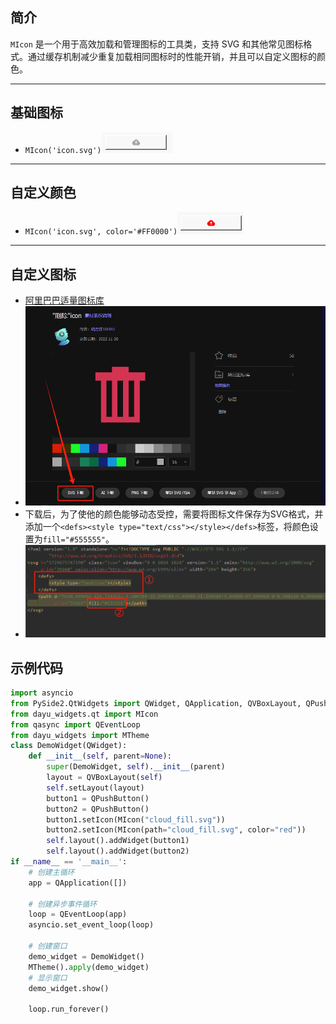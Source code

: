 ## 简介
`MIcon` 是一个用于高效加载和管理图标的工具类，支持 SVG 和其他常见图标格式。通过缓存机制减少重复加载相同图标时的性能开销，并且可以自定义图标的颜色。
******
## 基础图标
  - `MIcon('icon.svg')`![img_12.png](img_12.png)
********
## 自定义颜色
  - `MIcon('icon.svg', color='#FF0000')`![img_13.png](img_13.png)
******
## 自定义图标
  - [阿里巴巴适量图标库](https://www.iconfont.cn/)
  - ![img_134.png](img_134.png)
  - 下载后，为了使他的颜色能够动态受控，需要将图标文件保存为SVG格式，并添加一个`<defs><style type="text/css"></style></defs>`标签，将颜色设置为`fill="#555555"`。
  - ![img_135.png](img_135.png)
## 示例代码

```python
import asyncio
from PySide2.QtWidgets import QWidget, QApplication, QVBoxLayout, QPushButton
from dayu_widgets.qt import MIcon
from qasync import QEventLoop
from dayu_widgets import MTheme
class DemoWidget(QWidget):
    def __init__(self, parent=None):
        super(DemoWidget, self).__init__(parent)
        layout = QVBoxLayout(self)
        self.setLayout(layout)
        button1 = QPushButton()
        button2 = QPushButton()
        button1.setIcon(MIcon("cloud_fill.svg"))
        button2.setIcon(MIcon(path="cloud_fill.svg", color="red"))
        self.layout().addWidget(button1)
        self.layout().addWidget(button2)
if __name__ == '__main__':
    # 创建主循环
    app = QApplication([])

    # 创建异步事件循环
    loop = QEventLoop(app)
    asyncio.set_event_loop(loop)

    # 创建窗口
    demo_widget = DemoWidget()
    MTheme().apply(demo_widget)
    # 显示窗口
    demo_widget.show()

    loop.run_forever()
